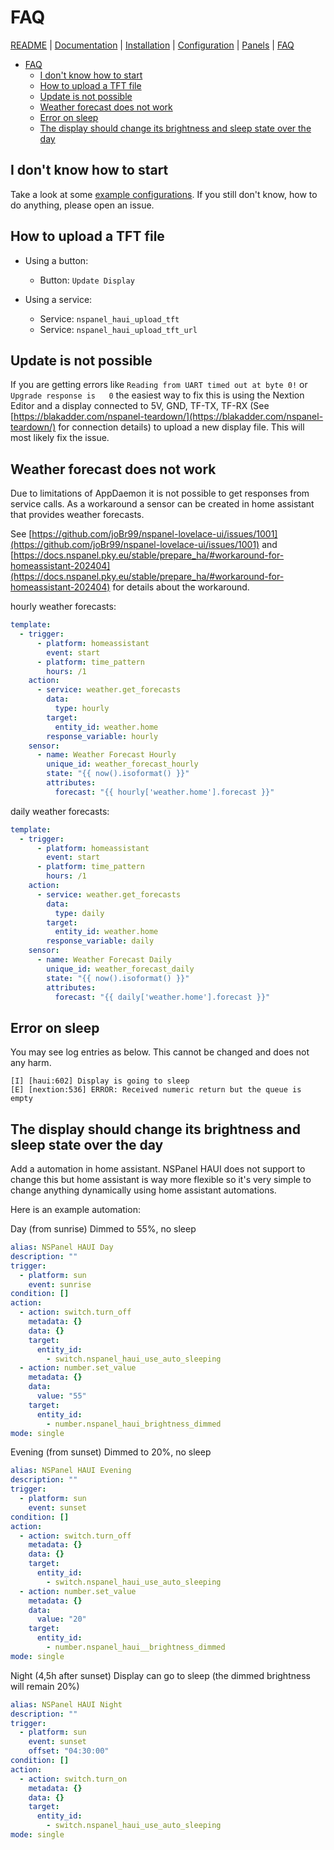 # FAQ

[README](../README.md) | [Documentation](README.md) | [Installation](Install.md) | [Configuration](Config.md) | [Panels](panels/README.md) | [FAQ](FAQ.md)

- [FAQ](#faq)
  - [I don't know how to start](#i-dont-know-how-to-start)
  - [How to upload a TFT file](#how-to-upload-a-tft-file)
  - [Update is not possible](#update-is-not-possible)
  - [Weather forecast does not work](#weather-forecast-does-not-work)
  - [Error on sleep](#error-on-sleep)
  - [The display should change its brightness and sleep state over the day](#the-display-should-change-its-brightness-and-sleep-state-over-the-day)

## I don't know how to start

Take a look at some [example configurations](Example_Config.md). If you still don't know, how to do anything, please open an issue.

## How to upload a TFT file

- Using a button:
  - Button: `Update Display`

- Using a service:
  - Service: `nspanel_haui_upload_tft`
  - Service: `nspanel_haui_upload_tft_url`

## Update is not possible

If you are getting errors like `Reading from UART timed out at byte 0!` or `Upgrade response is   0` the easiest way to fix this is using the Nextion Editor and a display connected to 5V, GND, TF-TX, TF-RX (See [https://blakadder.com/nspanel-teardown/](https://blakadder.com/nspanel-teardown/) for connection details) to upload a new display file.
This will most likely fix the issue.

## Weather forecast does not work

Due to limitations of AppDaemon it is not possible to get responses from service calls. As a workaround a sensor can be created in home assistant that provides weather forecasts.

See [https://github.com/joBr99/nspanel-lovelace-ui/issues/1001](https://github.com/joBr99/nspanel-lovelace-ui/issues/1001) and [https://docs.nspanel.pky.eu/stable/prepare_ha/#workaround-for-homeassistant-202404](https://docs.nspanel.pky.eu/stable/prepare_ha/#workaround-for-homeassistant-202404) for details about the workaround.

hourly weather forecasts:

```yaml
template:
  - trigger:
      - platform: homeassistant
        event: start
      - platform: time_pattern
        hours: /1
    action:
      - service: weather.get_forecasts
        data:
          type: hourly
        target:
          entity_id: weather.home
        response_variable: hourly
    sensor:
      - name: Weather Forecast Hourly
        unique_id: weather_forecast_hourly
        state: "{{ now().isoformat() }}"
        attributes:
          forecast: "{{ hourly['weather.home'].forecast }}"
```

daily weather forecasts:

```yaml
template:
  - trigger:
      - platform: homeassistant
        event: start
      - platform: time_pattern
        hours: /1
    action:
      - service: weather.get_forecasts
        data:
          type: daily
        target:
          entity_id: weather.home
        response_variable: daily
    sensor:
      - name: Weather Forecast Daily
        unique_id: weather_forecast_daily
        state: "{{ now().isoformat() }}"
        attributes:
          forecast: "{{ daily['weather.home'].forecast }}"
```

## Error on sleep

You may see log entries as below. This cannot be changed and does not any harm.

```log
[I] [haui:602] Display is going to sleep
[E] [nextion:536] ERROR: Received numeric return but the queue is empty
```

## The display should change its brightness and sleep state over the day

Add a automation in home assistant. NSPanel HAUI does not support to change this but home assistant is way more flexible so it's very simple to change anything dynamically using home assistant automations.

Here is an example automation:

Day (from sunrise)
Dimmed to 55%, no sleep

```yaml
alias: NSPanel HAUI Day
description: ""
trigger:
  - platform: sun
    event: sunrise
condition: []
action:
  - action: switch.turn_off
    metadata: {}
    data: {}
    target:
      entity_id:
        - switch.nspanel_haui_use_auto_sleeping
  - action: number.set_value
    metadata: {}
    data:
      value: "55"
    target:
      entity_id:
        - number.nspanel_haui_brightness_dimmed
mode: single
```

Evening (from sunset)
Dimmed to 20%, no sleep

```yaml
alias: NSPanel HAUI Evening
description: ""
trigger:
  - platform: sun
    event: sunset
condition: []
action:
  - action: switch.turn_off
    metadata: {}
    data: {}
    target:
      entity_id:
        - switch.nspanel_haui_use_auto_sleeping
  - action: number.set_value
    metadata: {}
    data:
      value: "20"
    target:
      entity_id:
        - number.nspanel_haui__brightness_dimmed
mode: single
```

Night (4,5h after sunset)
Display can go to sleep (the dimmed brightness will remain 20%)

```yaml
alias: NSPanel HAUI Night
description: ""
trigger:
  - platform: sun
    event: sunset
    offset: "04:30:00"
condition: []
action:
  - action: switch.turn_on
    metadata: {}
    data: {}
    target:
      entity_id:
        - switch.nspanel_haui_use_auto_sleeping
mode: single
```
